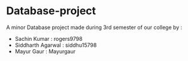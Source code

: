 # Database-project
A minor Database project made during 3rd semester of our college by :

* Sachin Kumar      : rogers9798
* Siddharth Agarwal : siddhu15798
* Mayur Gaur        : Mayurgaur
